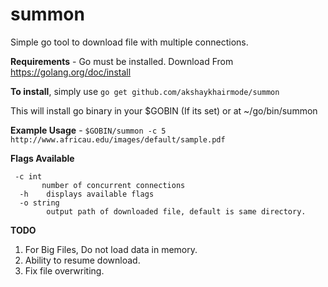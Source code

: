 
# summon
Simple go tool to download file with multiple connections.

**Requirements** - Go must be installed. Download From https://golang.org/doc/install

**To install**, simply use  `go get github.com/akshaykhairmode/summon`

This will install go binary in your $GOBIN (If its set) or at ~/go/bin/summon

**Example Usage** - `$GOBIN/summon -c 5 http://www.africau.edu/images/default/sample.pdf`

**Flags Available**
  
 

     -c int
    	   number of concurrent connections
      -h    displays available flags
      -o string
            output path of downloaded file, default is same directory.
        


**TODO**

 1. For Big Files, Do not load data in memory.
 2. Ability to resume download.
 3. Fix file overwriting.
